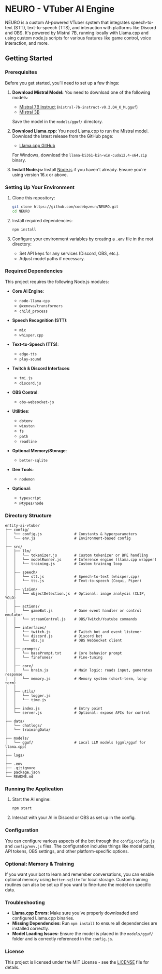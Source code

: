 # NEURO - VTuber AI Engine

NEURO is a custom AI-powered VTuber system that integrates speech-to-text (STT), text-to-speech (TTS), and interaction with platforms like Discord and OBS. It's powered by Mistral 7B, running locally with Llama.cpp and using custom node.js scripts for various features like game control, voice interaction, and more.

## Getting Started

### Prerequisites

Before you get started, you’ll need to set up a few things:

1. **Download Mistral Model:**
   You need to download one of the following models:

   * [Mistral 7B Instruct](https://github.com/mistral-ai/mistral) (`mistral-7b-instruct-v0.2.Q4_K_M.gguf`)
   * [Mistral 3B](https://github.com/mistral-ai/mistral)

   Save the model in the `models/gguf/` directory.

2. **Download Llama.cpp:**
   You need Llama.cpp to run the Mistral model. Download the latest release from the GitHub page:

   * [Llama.cpp GitHub](https://github.com/ggerganov/llama.cpp)

   For Windows, download the `llama-b5361-bin-win-cuda12.4-x64.zip` binary.

3. **Install Node.js:**
   Install [Node.js](https://nodejs.org/) if you haven't already. Ensure you’re using version 16.x or above.

### Setting Up Your Environment

1. Clone this repository:

   ```bash
   git clone https://github.com/codebyzeun/NEURO.git
   cd NEURO
   ```

2. Install required dependencies:

   ```bash
   npm install
   ```

3. Configure your environment variables by creating a `.env` file in the root directory:

   * Set API keys for any services (Discord, OBS, etc.).
   * Adjust model paths if necessary.

### Required Dependencies

This project requires the following Node.js modules:

* **Core AI Engine**:

  * `node-llama-cpp`
  * `@xenova/transformers`
  * `child_process`

* **Speech Recognition (STT)**:

  * `mic`
  * `whisper.cpp`

* **Text-to-Speech (TTS)**:

  * `edge-tts`
  * `play-sound`

* **Twitch & Discord Interfaces**:

  * `tmi.js`
  * `discord.js`

* **OBS Control**:

  * `obs-websocket-js`

* **Utilities**:

  * `dotenv`
  * `winston`
  * `fs`
  * `path`
  * `readline`

* **Optional Memory/Storage**:

  * `better-sqlite`

* **Dev Tools**:

  * `nodemon`

* **Optional**:

  * `typescript`
  * `@types/node`

### Directory Structure

```
entity-ai-vtube/
├── config/
│   └── config.js               # Constants & hyperparameters
│   └── env.js                  # Environment-based config
│
├── src/
│   ├── llm/
│   │   └── tokenizer.js        # Custom tokenizer or BPE handling
│   │   └── modelRunner.js      # Inference engine (llama.cpp wrapper)
│   │   └── training.js         # Custom training loop
│   │
│   ├── speech/
│   │   └── stt.js              # Speech-to-text (whisper.cpp)
│   │   └── tts.js              # Text-to-speech (Coqui, Piper)
│   │
│   ├── vision/
│   │   └── objectDetection.js  # Optional: image analysis (CLIP, YOLO)
│   │
│   ├── actions/
│   │   └── gameBot.js          # Game event handler or control emulator
│   │   └── streamControl.js    # OBS/Twitch/Youtube commands
│   │
│   ├── interfaces/
│   │   └── twitch.js           # Twitch bot and event listener
│   │   └── discord.js          # Discord bot
│   │   └── obs.js              # OBS WebSocket client
│   │
│   ├── prompts/
│   │   └── basePrompt.txt      # Core behavior prompt
│   │   └── fineTunes/          # Fine-tuning
│   │
│   ├── core/
│   │   └── brain.js            # Main logic: reads input, generates response
│   │   └── memory.js           # Memory system (short-term, long-term)
│   │
│   ├── utils/
│   │   └── logger.js
│   │   └── time.js
│   │
│   ├── index.js                # Entry point
│   └── server.js               # Optional: expose APIs for control
│
├── data/
│   └── chatlogs/
│   └── trainingData/
│
├── models/
│   └── gguf/                   # Local LLM models (ggml/gguf for llama.cpp)
│
├── logs/
│
├── .env
├── .gitignore
├── package.json
└── README.md
```

### Running the Application

1. Start the AI engine:

   ```bash
   npm start
   ```

2. Interact with your AI in Discord or OBS as set up in the config.

### Configuration

You can configure various aspects of the bot through the `config/config.js` and `config/env.js` files. The configuration includes things like model paths, API tokens, OBS settings, and other platform-specific options.

### Optional: Memory & Training

If you want your bot to learn and remember conversations, you can enable optional memory using `better-sqlite` for local storage. Custom training routines can also be set up if you want to fine-tune the model on specific data.

### Troubleshooting

* **Llama.cpp Errors:** Make sure you’ve properly downloaded and configured Llama.cpp binaries.
* **Missing Dependencies:** Run `npm install` to ensure all dependencies are installed correctly.
* **Model Loading Issues:** Ensure the model is placed in the `models/gguf/` folder and is correctly referenced in the `config.js`.

### License

This project is licensed under the MIT License - see the [LICENSE](LICENSE) file for details.
